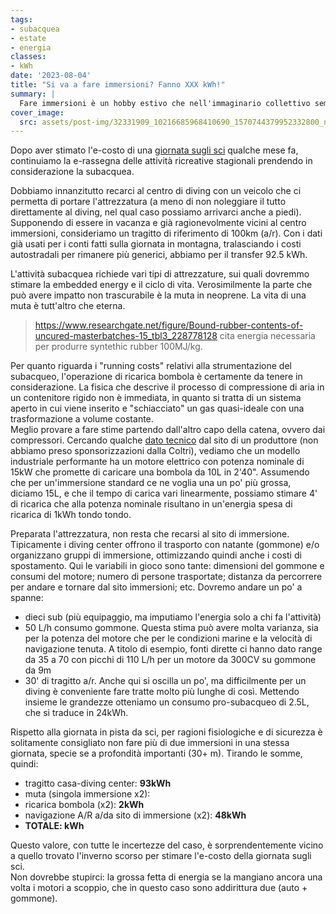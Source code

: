 ```yaml
---
tags: 
- subacquea
- estate
- energia
classes:
- kWh
date: '2023-08-04'
title: "Si va a fare immersioni? Fanno XXX kWh!"
summary: |
  Fare immersioni è un hobby estivo che nell'immaginario collettivo sembra essere molto eco friendly e sostenibile. Vediamo se è vero... 
cover_image:
  src: assets/post-img/32331909_10216685968410690_1570744379952332800_n_b2e9kg
---
```


Dopo aver stimato l'e-costo di una [giornata sugli sci](https://resconda.it/articles/si-va-a-sciare-fa-150-kwh/) qualche mese fa, continuiamo la e-rassegna delle attività ricreative stagionali prendendo in considerazione la subacquea. 

Dobbiamo innanzitutto recarci al centro di diving con un veicolo che ci permetta di portare l'attrezzatura (a meno di non noleggiare il tutto direttamente al diving, nel qual caso possiamo arrivarci anche a piedi). Supponendo di essere in vacanza e già ragionevolmente vicini al centro immersioni, consideriamo un tragitto di riferimento di 100km (a/r). Con i dati già usati per i conti fatti sulla giornata in montagna, tralasciando i costi autostradali per rimanere più generici, abbiamo per il transfer 92.5 kWh. 

L'attività subacquea richiede vari tipi di attrezzature, sui quali dovremmo stimare la embedded energy e il ciclo di vita. Verosimilmente la parte che può avere impatto non trascurabile è la muta in neoprene. La vita di una muta è tutt'altro che eterna. 
>https://www.researchgate.net/figure/Bound-rubber-contents-of-uncured-masterbatches-15_tbl3_228778128 cita energia necessaria per produrre syntethic rubber 100MJ/kg. 

Per quanto riguarda i "running costs" relativi alla strumentazione del subacqueo, l'operazione di ricarica bombola è certamente da tenere in considerazione. La fisica che descrive il processo di compressione di aria in un contenitore rigido non è immediata, in quanto si tratta di un sistema aperto in cui viene inserito e "schiacciato" un gas quasi-ideale con una trasformazione a volume costante.  
Meglio provare a fare stime partendo dall'altro capo della catena, ovvero dai compressori. Cercando qualche [dato tecnico](https://coltri.com/compressori/open/#specifications) dal sito di un produttore (non abbiamo preso sponsorizzazioni dalla Coltri), vediamo che un modello industriale performante ha un motore elettrico con potenza nominale di 15kW che promette di caricare una bombola da 10L in 2'40". Assumendo che per un'immersione standard ce ne voglia una un po' più grossa, diciamo 15L, e che il tempo di carica vari linearmente, possiamo stimare 4' di ricarica che alla potenza nominale risultano in un'energia spesa di ricarica di 1kWh tondo tondo.

Preparata l'attrezzatura, non resta che recarsi al sito di immersione. Tipicamente i diving center offrono il trasporto con natante (gommone) e/o organizzano gruppi di immersione, ottimizzando quindi anche i costi di spostamento. Qui le variabili in gioco sono tante: dimensioni del gommone e consumi del motore; numero di persone trasportate; distanza da percorrere per andare e tornare dal sito immersioni; etc. Dovremo andare un po' a spanne:
- dieci sub (più equipaggio, ma imputiamo l'energia solo a chi fa l'attività) 
- 50 L/h consumo gommone. Questa stima può avere molta varianza, sia per la potenza del motore che per le condizioni marine e la velocità di navigazione tenuta. A titolo di esempio, fonti dirette ci hanno dato range da 35 a 70 con picchi di 110 L/h per un motore da 300CV su gommone da 9m
- 30' di tragitto a/r. Anche qui si oscilla un po', ma difficilmente per un diving è conveniente fare tratte molto più lunghe di così.
Mettendo insieme le grandezze otteniamo un consumo pro-subacqueo di 2.5L, che si traduce in 24kWh.

Rispetto alla giornata in pista da sci, per ragioni fisiologiche e di sicurezza è solitamente consigliato non fare più di due immersioni in una stessa giornata, specie se a profondità importanti (30+ m). Tirando le somme, quindi:
- tragitto casa-diving center: **93kWh**
- muta (singola immersione x2):
- ricarica bombola (x2): **2kWh**
- navigazione A/R a/da sito di immersione (x2): **48kWh**
- **TOTALE: kWh**

Questo valore, con tutte le incertezze del caso, è sorprendentemente vicino a quello trovato l'inverno scorso per stimare l'e-costo della giornata sugli sci.  
Non dovrebbe stupirci: la grossa fetta di energia se la mangiano ancora una volta i motori a scoppio, che in questo caso sono addirittura due (auto + gommone).
